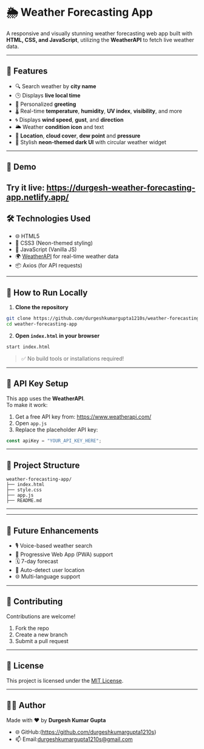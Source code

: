 # 🌦️ Weather Forecasting App

A responsive and visually stunning weather forecasting web app built with **HTML, CSS, and JavaScript**, utilizing the **WeatherAPI** to fetch live weather data.

---

## 🔮 Features

- 🔍 Search weather by **city name**
- 🕒 Displays **live local time**
- 👋 Personalized **greeting**
- 🌡️ Real-time **temperature**, **humidity**, **UV index**, **visibility**, and more
- 🌀 Displays **wind speed**, **gust**, and **direction**
- 🌥️ Weather **condition icon** and text
- 🎯 **Location**, **cloud cover**, **dew point** and **pressure**
- 🌙 Stylish **neon-themed dark UI** with circular weather widget

---

## 🚀 Demo

Try it live: https://durgesh-weather-forecasting-app.netlify.app/
---

## 🛠️ Technologies Used

- 🌐 HTML5  
- 🎨 CSS3 (Neon-themed styling)  
- 🧠 JavaScript (Vanilla JS)  
- 🌍 [WeatherAPI](https://www.weatherapi.com/) for real-time weather data  
- 📦 Axios (for API requests)

---

## 🧪 How to Run Locally

1. **Clone the repository**

```bash
git clone https://github.com/durgeshkumargupta1210s/weather-forecasting-app.git
cd weather-forecasting-app
```

2. **Open `index.html` in your browser**

```bash
start index.html
```

> ✅ No build tools or installations required!

---

## 🔐 API Key Setup

This app uses the **WeatherAPI**.  
To make it work:

1. Get a free API key from: https://www.weatherapi.com/
2. Open `app.js`
3. Replace the placeholder API key:

```javascript
const apiKey = "YOUR_API_KEY_HERE";
```

---

## 📁 Project Structure

```
weather-forecasting-app/
├── index.html
├── style.css
├── app.js
├── README.md
```

---


---

## 📌 Future Enhancements

- 🎙️ Voice-based weather search  
- 📱 Progressive Web App (PWA) support  
- 🗓️ 7-day forecast  
- 📍 Auto-detect user location  
- 🌐 Multi-language support

---

## 🤝 Contributing

Contributions are welcome!  
1. Fork the repo  
2. Create a new branch  
3. Submit a pull request

---

## 📃 License

This project is licensed under the [MIT License](LICENSE).

---

## 🙋‍♂️ Author

Made with ❤️ by **Durgesh Kumar Gupta**

- 🌐 GitHub:(https://github.com/durgeshkumargupta1210s)
- 📫 Email:durgeshkumargupta1210s@gmail.com
